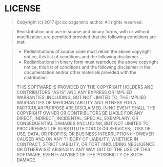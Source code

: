 LICENSE
=======

> Copyright (c) 2017 @cicciosgamino author. All rights reserved.

> Redistribution and use in source and binary forms, with or without
> modification, are permitted provided that the following conditions are
> met:

>- Redistributions of source code must retain the above copyright
> notice, this list of conditions and the following disclaimer.
>- Redistributions in binary form must reproduce the above
> copyright notice, this list of conditions and the following disclaimer
> in the documentation and/or other materials provided with the
> distribution.
>
> THIS SOFTWARE IS PROVIDED BY THE COPYRIGHT HOLDERS AND CONTRIBUTORS
> "AS IS" AND ANY EXPRESS OR IMPLIED WARRANTIES, INCLUDING, BUT NOT
> LIMITED TO, THE IMPLIED WARRANTIES OF MERCHANTABILITY AND FITNESS FOR
> A PARTICULAR PURPOSE ARE DISCLAIMED. IN NO EVENT SHALL THE COPYRIGHT
> OWNER OR CONTRIBUTORS BE LIABLE FOR ANY DIRECT, INDIRECT, INCIDENTAL,
> SPECIAL, EXEMPLARY, OR CONSEQUENTIAL DAMAGES (INCLUDING, BUT NOT
> LIMITED TO, PROCUREMENT OF SUBSTITUTE GOODS OR SERVICES; LOSS OF USE,
> DATA, OR PROFITS; OR BUSINESS INTERRUPTION) HOWEVER CAUSED AND ON ANY
> THEORY OF LIABILITY, WHETHER IN CONTRACT, STRICT LIABILITY, OR TORT
> (INCLUDING NEGLIGENCE OR OTHERWISE) ARISING IN ANY WAY OUT OF THE USE
> OF THIS SOFTWARE, EVEN IF ADVISED OF THE POSSIBILITY OF SUCH DAMAGE.
